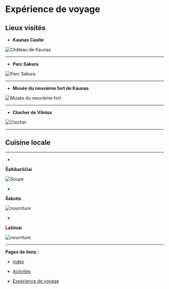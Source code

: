 # Expérience de voyage 
## Lieux visités

* **Kaunas Caslte**


![Château de Kaunas](https://th.bing.com/th/id/R.bb2cb56246471c23cdeef408caf90af2?rik=m4J%2fsX5uGUks0g&pid=ImgRaw&r=0)


******************************************************************************************************************************************************************************************************************************

+ **Parc Sakura**


![Parc Sakura](https://live.staticflickr.com/65535/49793507608_742f63d387_b.jpg)



******************************************************************************************************************************************************************************************************************************

- **Musée du neuvième fort de Kaunas**


![Musée du neuvième fort](https://mediaim.expedia.com/destination/2/881ddb3dff1108c36b24df398bbf504f.jpg)


******************************************************************************************************************************************************************************************************************************

+ **Clocher de Vilnius**

  
![Clocher](https://th.bing.com/th/id/R.b66e6a22c26a9573b88caaa648249a24?rik=lHALDujnDuBHvg&riu=http%3a%2f%2f1.bp.blogspot.com%2f-_DrVDeQNOQo%2fUq8WWAuv2wI%2fAAAAAAAABSc%2fZgntTjUb_Sg%2fs1600%2fVilnius%2bI1.jpg&ehk=2fwfmupU9LDSb8852WKbaj%2bpB70GxeqjhcGgrGncibA%3d&risl=&pid=ImgRaw&r=0)



******************************************************************************************************************************************************************************************************************************
## Cuisine locale 
******************************************************************************************************************************************************

+

**Šaltibarščiai**

![Soupe](https://www.willflyforfood.net/wp-content/uploads/2021/07/lithuanian-food-saltibarsciai.jpg.webp)


-

**Šakotis**


![nourriture](https://www.willflyforfood.net/wp-content/uploads/2021/07/lithuanian-food-sakotis1.jpg.webp)

+

**Lašiniai**


![nourriture](https://www.willflyforfood.net/wp-content/uploads/2021/07/lithuanian-food-lasiniai.jpg.webp)


******************************************************************************************************************************************************


**Pages de liens :**


* [index](index)
  

*  [Activités](2-Activities)
  
  
*  [Expérience de voyage](3-Travel%20experience)
